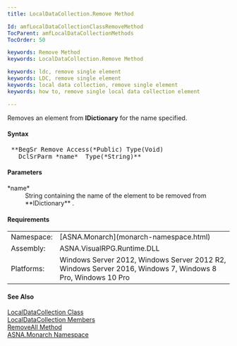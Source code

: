 ```yaml
---
title: LocalDataCollection.Remove Method

Id: amfLocalDataCollectionClassRemoveMethod
TocParent: amfLocalDataCollectionMethods
TocOrder: 50

keywords: Remove Method
keywords: LocalDataCollection.Remove Method

keywords: ldc, remove single element
keywords: LDC, remove single element
keywords: local data collection, remove single element
keywords: how to, remove single local data collection element

---
```


Removes an element from **IDictionary** for the name specified.

#### Syntax
<pre class="prettyprint"> **BegSr Remove Access(*Public) Type(Void) 
   DclSrParm *name*  Type(*String)**       </pre>

#### Parameters
<dl>
        <dt>
 *name* 
        </dt>
        <dd>String containing the name of the element to be removed
        from 
 **IDictionary** .</dd>
</dl>

<!-- start -->

#### Requirements
<table class="dttable" cellspacing="0" cellpadding="4" width="60%">
           <colgroup>
            <col width="15%" style="font-weight:bold" />
            <col width="85%" />
          </colgroup>
          <tr>
            <td>Namespace:</td>
            <td>[ASNA.Monarch](monarch-namespace.html) </td>
          </tr>
          <tr>
            <td>Assembly:</td>
            <td>ASNA.VisualRPG.Runtime.DLL</td>
          </tr>
         <tr>
            <td>Platforms:</td>
            <td> Windows Server 2012, Windows Server 2012 R2, Windows Server 2016, Windows 7, Windows 8 Pro, Windows 10 Pro</td>
         </tr>
</table>

<!-- end -->

#### See Also
[ LocalDataCollection Class](local-data-collection-class.html) <br /> [ LocalDataCollection Members](local-data-collection-members.html) <br /> [ RemoveAll Method](local-data-collection-class-remove-all-method.html) <br /> [ASNA.Monarch Namespace](monarch-namespace.html) 
